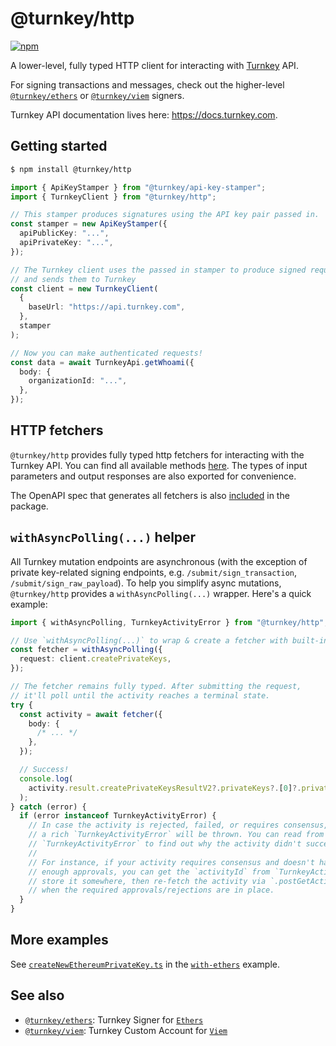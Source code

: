 # @turnkey/http

[![npm](https://img.shields.io/npm/v/@turnkey/http?color=%234C48FF)](https://www.npmjs.com/package/@turnkey/http)

A lower-level, fully typed HTTP client for interacting with [Turnkey](https://turnkey.com) API.

For signing transactions and messages, check out the higher-level [`@turnkey/ethers`](https://www.npmjs.com/package/@turnkey/ethers) or [`@turnkey/viem`](https://www.npmjs.com/package/@turnkey/viem) signers.

Turnkey API documentation lives here: https://docs.turnkey.com.

## Getting started

```bash
$ npm install @turnkey/http
```

```typescript
import { ApiKeyStamper } from "@turnkey/api-key-stamper";
import { TurnkeyClient } from "@turnkey/http";

// This stamper produces signatures using the API key pair passed in.
const stamper = new ApiKeyStamper({
  apiPublicKey: "...",
  apiPrivateKey: "...",
});

// The Turnkey client uses the passed in stamper to produce signed requests
// and sends them to Turnkey
const client = new TurnkeyClient(
  {
    baseUrl: "https://api.turnkey.com",
  },
  stamper
);

// Now you can make authenticated requests!
const data = await TurnkeyApi.getWhoami({
  body: {
    organizationId: "...",
  },
});
```

## HTTP fetchers

`@turnkey/http` provides fully typed http fetchers for interacting with the Turnkey API. You can find all available methods [here](/packages/http/src/__generated__/services/coordinator/public/v1/public_api.fetcher.ts). The types of input parameters and output responses are also exported for convenience.

The OpenAPI spec that generates all fetchers is also [included](/packages/http/src/__generated__/services/coordinator/public/v1/public_api.swagger.json) in the package.

## `withAsyncPolling(...)` helper

All Turnkey mutation endpoints are asynchronous (with the exception of private key-related signing endpoints, e.g. `/submit/sign_transaction`, `/submit/sign_raw_payload`). To help you simplify async mutations, `@turnkey/http` provides a `withAsyncPolling(...)` wrapper. Here's a quick example:

```typescript
import { withAsyncPolling, TurnkeyActivityError } from "@turnkey/http";

// Use `withAsyncPolling(...)` to wrap & create a fetcher with built-in async polling support
const fetcher = withAsyncPolling({
  request: client.createPrivateKeys,
});

// The fetcher remains fully typed. After submitting the request,
// it'll poll until the activity reaches a terminal state.
try {
  const activity = await fetcher({
    body: {
      /* ... */
    },
  });

  // Success!
  console.log(
    activity.result.createPrivateKeysResultV2?.privateKeys?.[0]?.privateKeyId
  );
} catch (error) {
  if (error instanceof TurnkeyActivityError) {
    // In case the activity is rejected, failed, or requires consensus,
    // a rich `TurnkeyActivityError` will be thrown. You can read from
    // `TurnkeyActivityError` to find out why the activity didn't succeed.
    //
    // For instance, if your activity requires consensus and doesn't have
    // enough approvals, you can get the `activityId` from `TurnkeyActivityError`,
    // store it somewhere, then re-fetch the activity via `.postGetActivity(...)`
    // when the required approvals/rejections are in place.
  }
}
```

## More examples

See [`createNewEthereumPrivateKey.ts`](/examples/with-ethers/src/createNewEthereumPrivateKey.ts) in the [`with-ethers`](/examples/with-ethers/) example.

## See also

- [`@turnkey/ethers`](https://www.npmjs.com/package/@turnkey/ethers): Turnkey Signer for [`Ethers`](https://docs.ethers.org/v6/api/providers/#Signer)
- [`@turnkey/viem`](https://www.npmjs.com/package/@turnkey/viem): Turnkey Custom Account for [`Viem`](https://viem.sh/docs/accounts/custom.html)
